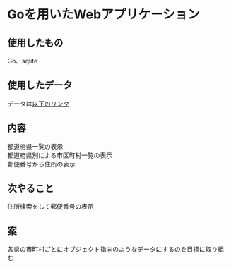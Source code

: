# Goを用いたWebアプリケーション
## 使用したもの
Go、sqlite
## 使用したデータ
データは[以下のリンク](https://www.post.japanpost.jp/zipcode/dl/utf-zip.html)
## 内容
都道府県一覧の表示  
都道府県別による市区町村一覧の表示  
郵便番号から住所の表示  

## 次やること
住所検索をして郵便番号の表示
## 案
各県の市町村ごとにオブジェクト指向のようなデータにするのを目標に取り組む
